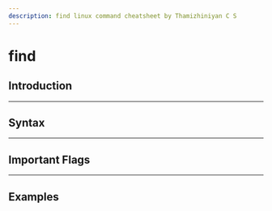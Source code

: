 ```yaml
---
description: find linux command cheatsheet by Thamizhiniyan C S
---
```


# find

## Introduction



***

## Syntax



***

## Important Flags



***

## Examples


